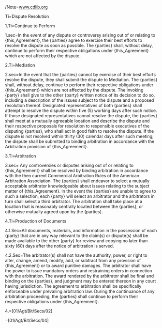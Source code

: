 /Note=<a href="http://www.cdlib.org">www.cdlib.org</a>

Ti=Dispute Resolution

1.Ti=Continue to Perform

1.sec=In the event of any dispute or controversy arising out of or relating to {this_Agreement}, the {parties} agree to exercise their best efforts to resolve the dispute as soon as possible.  The {parties} shall, without delay, continue to perform their respective obligations under {this_Agreement} which are not affected by the dispute.

2.Ti=Mediation

2.sec=In the event that the {parties} cannot by exercise of their best efforts resolve the dispute, they shall submit the dispute to Mediation. The {parties} shall, without delay, continue to perform their respective obligations under {this_Agreement} which are not affected by the dispute. The invoking {party} shall give to the other {party} written notice of its decision to do so, including a description of the issues subject to the dispute and a proposed resolution thereof.  Designated representatives of both {parties} shall attempt to resolve the dispute within five (5) working days after such notice.  If those designated representatives cannot resolve the dispute, the {parties} shall meet at a mutually agreeable location and describe the dispute and their respective proposals for resolution to responsible executives of the disputing {parties}, who shall act in good faith to resolve the dispute.  If the dispute is not resolved within thirty (30) calendar days after such meeting, the dispute shall be submitted to binding arbitration in accordance with the Arbitration provision of {this_Agreement}.

3.Ti=Arbitration

3.sec= Any controversies or disputes arising out of or relating to {this_Agreement} shall be resolved by binding arbitration in accordance with the then current Commercial Arbitration Rules of the American Arbitration Association.  The {parties} shall endeavor to select a mutually acceptable arbitrator knowledgeable about issues relating to the subject matter of {this_Agreement}.  In the event the {parties} are unable to agree to such a selection, each {party} will select an arbitrator and the arbitrators in turn shall select a third arbitrator.  The arbitration shall take place at a location that is reasonably centrally located between the {parties}, or otherwise mutually agreed upon by the {parties}.

4.Ti=Production of Documents

4.1.Sec=All documents, materials, and information in the possession of each {party} that are in any way relevant to the claim(s) or dispute(s) shall be made available to the other {party} for review and copying no later than sixty (60) days after the notice of arbitration is served.

4.2.Sec=The arbitrator(s) shall not have the authority, power, or right to alter, change, amend, modify, add, or subtract from any provision of {this_Agreement} or to award punitive damages.  The arbitrator shall have the power to issue mandatory orders and restraining orders in connection with the arbitration.  The award rendered by the arbitrator shall be final and binding on the {parties}, and judgment may be entered thereon in any court having jurisdiction.  The agreement to arbitration shall be specifically enforceable under prevailing arbitration law.  During the continuance of any arbitration proceeding, the {parties} shall continue to perform their respective obligations under {this_Agreement}.

4.=[01/Agt/Bit/Secs/02]

=[01/Agt/Bit/Secs/04]
